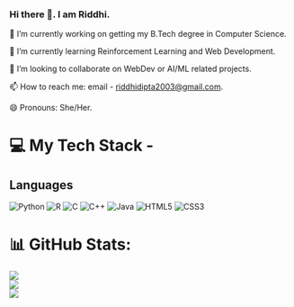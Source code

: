 ### Hi there 👋. I am Riddhi.

<!--
**CodingLife1024/CodingLife1024** is a ✨ _special_ ✨ repository because its `README.md` (this file) appears on your GitHub profile.

Here are some ideas to get you started:
- 🔭 I’m currently working on ...
- 🌱 I’m currently learning ...
- 👯 I’m looking to collaborate on ...
- 🤔 I’m looking for help with ...
- 💬 Ask me about ...
- 📫 How to reach me: ...
- 😄 Pronouns: ...
- ⚡ Fun fact: ...
-->

🔭 I’m currently working on getting my B.Tech degree in Computer Science.

🌱 I’m currently learning Reinforcement Learning and Web Development.

👯 I’m looking to collaborate on WebDev or AI/ML related projects.

📫 How to reach me: email - riddhidipta2003@gmail.com.

😄 Pronouns: She/Her.

# 💻 My Tech Stack - 

## Languages

![Python](https://img.shields.io/badge/python-3670A0?style=flat&logo=python&logoColor=ffdd54) 
![R](https://img.shields.io/badge/r-%23276DC3.svg?style=flat&logo=r&logoColor=white)
![C](https://img.shields.io/badge/c-%2300599C.svg?style=flat&logo=c&logoColor=white) 
![C++](https://img.shields.io/badge/c++-%2300599C.svg?style=flat&logo=c%2B%2B&logoColor=white) 
![Java](https://img.shields.io/badge/java-%23ED8B00.svg?style=flat&logo=java&logoColor=white)
![HTML5](https://img.shields.io/badge/html5-%23E34F26.svg?style=flat&logo=html5&logoColor=white) 
![CSS3](https://img.shields.io/badge/css3-%231572B6.svg?style=flat&logo=css3&logoColor=white)



# 📊 GitHub Stats:
![](https://github-readme-stats.vercel.app/api?username=CodingLife1024&theme=gotham&hide_border=false&include_all_commits=true&count_private=false)<br/>
![](https://github-readme-streak-stats.herokuapp.com/?user=CodingLife1024&theme=gotham&hide_border=false)<br/>
![](https://github-readme-stats.vercel.app/api/top-langs/?username=CodingLife1024&theme=gotham&hide_border=false&include_all_commits=true&count_private=false&layout=compact)
